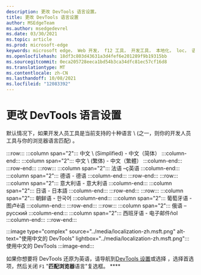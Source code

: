 ```yaml
---
description: 更改 DevTools 语言设置。
title: 更改 DevTools 语言设置
author: MSEdgeTeam
ms.author: msedgedevrel
ms.date: 03/30/2021
ms.topic: article
ms.prod: microsoft-edge
keywords: microsoft edge， Web 开发， f12 工具， 开发工具， 本地化， loc， 语言
ms.openlocfilehash: 18df3c803d43631a3d4fef6e201289f9b19315bb
ms.sourcegitcommit: 0eca205728eeca1bd54b3ca34dfc81ec57cf16d8
ms.translationtype: MT
ms.contentlocale: zh-CN
ms.lasthandoff: 10/08/2021
ms.locfileid: "12083392"
---
```

# <a name="change-devtools-language-settings"></a>更改 DevTools 语言设置

默认情况下，如果开发人员工具是当前支持的十种语言 \ (之一，则你的开发人员工具与你的浏览器语言匹配) 。

:::row:::
   :::column span="2":::
      中文 \ (Simplified\) - &#20013;&#25991;&#65288;&#31616;&#20307;&#65289;
   :::column-end:::
   :::column span="2":::
      中文 \ (繁体\) - &#20013;&#25991;&#65288;&#32321;&#39636;&#65289;
   :::column-end:::
:::row-end:::
:::row:::
   :::column span="2":::
      法语 –&#231;英语
   :::column-end:::
   :::column span="2":::
      德语 - 德语
   :::column-end:::
:::row-end:::
:::row:::
   :::column span="2":::
      意大利语 - 意大利语
   :::column-end:::
   :::column span="2":::
      日语 - &#26085;&#26412;&#35486;
   :::column-end:::
:::row-end:::
:::row:::
   :::column span="2":::
      朝鲜语 - &#54620;&#44397;&#50612;
   :::column-end:::
   :::column span="2":::
      葡萄牙语 - 图卢&#234;语
   :::column-end:::
:::row-end:::
:::row:::
   :::column span="2":::
      俄语 – &#1088;&#1091;&#1089;&#1089;&#1082;&#1080;&#1081;
   :::column-end:::
   :::column span="2":::
      西班牙语 - 电子邮件&#241;ol
   :::column-end:::
:::row-end:::

:::image type="complex" source="../media/localization-zh.msft.png" alt-text="使用中文的 DevTools" lightbox="../media/localization-zh.msft.png":::
   使用中文的 DevTools
:::image-end:::

如果你想要将 DevTools 还原为英语，请导航到[DevTools 设置][DevtoolsCustomizeIndexSettings]或选择 ，选择首选项，然后关闭 `F1` "**匹配浏览器**语言"复选框。 ****


<!-- ====================================================================== -->
<!-- links -->
[DevtoolsCustomizeIndexSettings]: ./index.md#settings "设置 - 自定义 Microsoft Edge DevTools | Microsoft Docs"
